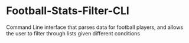 # Football-Stats-Filter-CLI
Command Line interface that parses data for football players, and allows the user to filter through lists given different conditions
